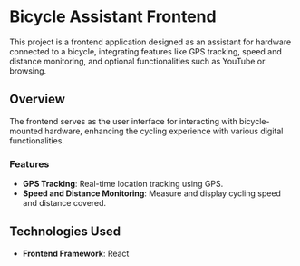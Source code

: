 # Bicycle Assistant Frontend

This project is a frontend application designed as an assistant for hardware connected to a bicycle, integrating features like GPS tracking, speed and distance monitoring, and optional functionalities such as YouTube or browsing.

## Overview

The frontend serves as the user interface for interacting with bicycle-mounted hardware, enhancing the cycling experience with various digital functionalities.

### Features

- **GPS Tracking**: Real-time location tracking using GPS.
- **Speed and Distance Monitoring**: Measure and display cycling speed and distance covered.


## Technologies Used

- **Frontend Framework**: React
